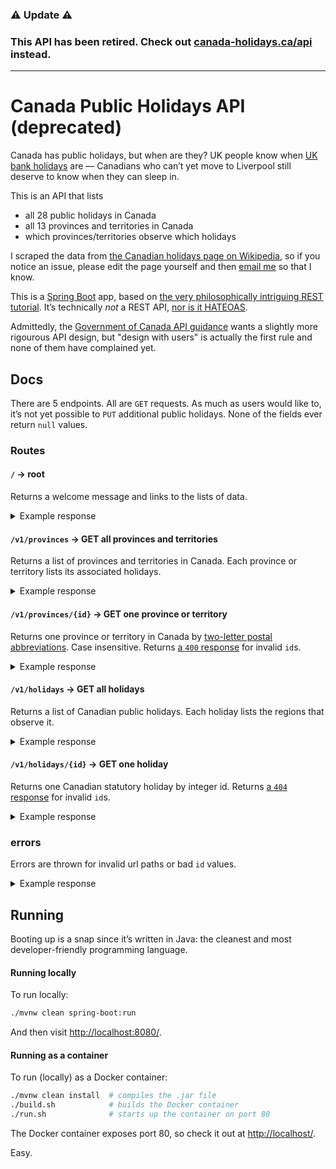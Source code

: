 ### ⚠️ **Update** ⚠️

### This API has been retired. Check out [canada-holidays.ca/api](https://canada-holidays.ca/api/) instead.

---

# Canada Public Holidays API (deprecated)

Canada has public holidays, but when are they? UK people know when [UK bank holidays](https://www.gov.uk/bank-holidays) are — Canadians who can’t yet move to Liverpool still deserve to know when they can sleep in.

This is an API that lists

- all 28 public holidays in Canada
- all 13 provinces and territories in Canada
- which provinces/territories observe which holidays

I scraped the data from [the Canadian holidays page on Wikipedia](https://en.wikipedia.org/wiki/Public_holidays_in_Canada), so if you notice an issue, please edit the page yourself and then [email me](mailto:paul@pcraig3.ca) so that I know.

This is a [Spring Boot](https://spring.io/projects/spring-boot) app, based on [the very philosophically intriguing REST tutorial](http://spring.io/guides/tutorials/rest/). It’s technically _not_ a REST API, [nor is it HATEOAS](https://www.youtube.com/watch?v=DksSPZTZES0).

Admittedly, the [Government of Canada API guidance](https://www.canada.ca/en/government/publicservice/modernizing/government-canada-standards-apis.html) wants a slightly more rigourous API design, but "design with users" is actually the first rule and none of them have complained yet.

## Docs

There are 5 endpoints.
All are `GET` requests.
As much as users would like to, it’s not yet possible to `PUT` additional public holidays.
None of the fields ever return `null` values.

### Routes

#### `/` → root

Returns a welcome message and links to the lists of data.

<details>
<summary>Example response</summary>

```json
{
  "_links": {
    "holidays": {
      "href": "url"
    },
    "self": {
      "href": "url"
    },
    "provinces": {
      "href": "url"
    }
  },
  "message": "welcome message"
}
```

</details>

#### `/v1/provinces` → GET all provinces and territories

Returns a list of provinces and territories in Canada. Each province or territory lists its associated holidays.

<details>
<summary>Example response</summary>

```json
{
  "provinces": [
    {
      "id": "AB",
      "nameEn": "Alberta",
      "nameFr": "Alberta",
      "holidays": [
        {
          "id": 1,
          "date": "2019-01-01",
          "nameEn": "New Year’s Day",
          "nameFr": "Jour de l’An",
          "national": true
        },
        ...
      ],
      "nextHoliday": {
        "id": 4,
        "date": "2019-02-18",
        "nameEn": "Family Day",
        "nameFr": "Fête de la famille",
        "national": false
      }
    },
    ...
  ],
  "_links": {
    "holidays": {
      "href": "url"
    },
    "self": {
      "href": "url"
    },
    "root": {
      "href": "url"
    }
  }
}
```

</details>

#### `/v1/provinces/{id}` → GET one province or territory

Returns one province or territory in Canada by [two-letter postal abbreviations](https://en.wikipedia.org/wiki/Canadian_postal_abbreviations_for_provinces_and_territories#Names_and_abbreviations). Case insensitive. Returns [a `400` response](https://github.com/pcraig3/holidays-canada#errors) for invalid `id`s.

<details>
<summary>Example response</summary>

```json
{
  "province": {
    "id": "AB",
    "nameEn": "Alberta",
    "nameFr": "Alberta",
    "holidays": [
      {
        "id": 1,
        "date": "2019-01-01",
        "nameEn": "New Year’s Day",
        "nameFr": "Jour de l’An",
        "national": true
      },
      ...
    ],
    "nextHoliday": {
      "id": 4,
      "date": "2019-02-18",
      "nameEn": "Family Day",
      "nameFr": "Fête de la famille",
      "national": false
    }
  },
  "_links": {
    "self": {
      "href": "url"
    },
    "provinces": {
      "href": "url"
    },
    "holidays": {
      "href": "url"
    },
    "root": {
      "href": "url"
    }
  }
}
```

</details>

#### `/v1/holidays` → GET all holidays

Returns a list of Canadian public holidays. Each holiday lists the regions that observe it.

<details>
<summary>Example response</summary>

```json
{
  "holidays": [
    {
      "id": 1,
      "date": "2019-01-01",
      "nameEn": "New Year’s Day",
      "nameFr": "Jour de l’An",
      "provinces": [
        {
          "id": "AB",
          "nameEn": "Alberta",
          "nameFr": "Alberta"
        },
        ...
      ],
      "national": true
    },
    ...
  ],
  "_links": {
    "self": {
      "href": "url"
    },
    "provinces": {
      "href": "url"
    },
    "root": {
      "href": "url"
    }
  }
}
```

</details>

#### `/v1/holidays/{id}` → GET one holiday

Returns one Canadian statutory holiday by integer id. Returns [a `404` response](https://github.com/pcraig3/holidays-canada#errors) for invalid `id`s.

<details>
<summary>Example response</summary>

```json

  "_links": {
    "self": {
      "href": "url"
    },
    "provinces": {
      "href": "url"
    },
    "holidays": {
      "href": "url"
    },
    "root": {
      "href": "url"
    }
  },
  "holiday": {
    "id": 1,
    "date": "2019-01-01",
    "nameEn": "New Year’s Day",
    "nameFr": "Jour de l’An",
    "provinces": [
      {
        "id": "AB",
        "nameEn": "Alberta",
        "nameFr": "Alberta"
      },
      ...
    ],
    "national": true
  }
}
```

</details>

### errors

Errors are thrown for invalid url paths or bad `id` values.

<details>
<summary>Example response</summary>

```json
{
  "error": {
    "message": "error message",
    "status": 400,
    "timestamp": "2019-01-27T05:33:53.241+0000"
  }
}
```

</details>

## Running

Booting up is a snap since it’s written in Java: the cleanest and most developer-friendly programming language.

#### Running locally

To run locally:

```bash
./mvnw clean spring-boot:run
```

And then visit [http://localhost:8080/](http://localhost:8080/).

#### Running as a container

To run (locally) as a Docker container:

```bash
./mvnw clean install  # compiles the .jar file
./build.sh            # builds the Docker container
./run.sh              # starts up the container on port 80
```

The Docker container exposes port 80, so check it out at [http://localhost/](http://localhost/).

Easy.
